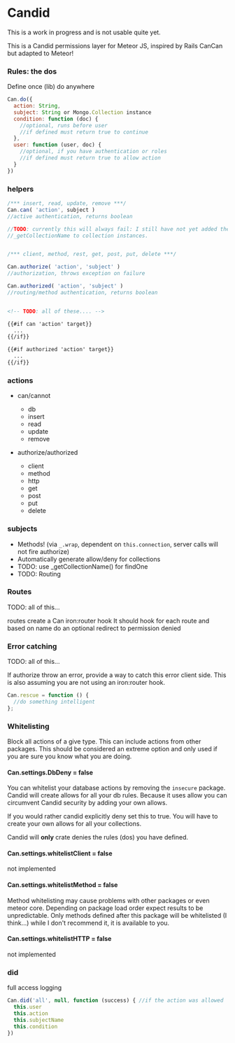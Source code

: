 Candid
===============

This is a work in progress and is not usable quite yet.

This is a Candid permissions layer for Meteor JS, inspired by Rails CanCan but adapted to Meteor!

### Rules: the dos 

Define once (lib) do anywhere

```js
Can.do({
  action: String,
  subject: String or Mongo.Collection instance
  condition: function (doc) {
    //optional, runs before user
    //if defined must return true to continue
  },
  user: function (user, doc) {
    //optional, if you have authentication or roles
    //if defined must return true to allow action
  }
})
```

### helpers

```js
/*** insert, read, update, remove ***/
Can.can( 'action', subject )
//active authentication, returns boolean

//TODO: currently this will always fail: I still have not yet added the helper 
//_getCollectionName to collection instances.


/*** client, method, rest, get, post, put, delete ***/

Can.authorize( 'action', 'subject' ) 
//authorization, throws exception on failure

Can.authorized( 'action', 'subject' ) 
//routing/method authentication, returns boolean
```

```html

<!-- TODO: all of these.... -->

{{#if can 'action' target}}
  ...
{{/if}}

{{#if authorized 'action' target}}
  ...
{{/if}}

```

### actions

* can/cannot
  * db
  * insert
  * read
  * update
  * remove

* authorize/authorized
  * client
  * method
  * http
  * get
  * post
  * put
  * delete

### subjects

* Methods! (via `_.wrap`, dependent on `this.connection`, server calls will not fire authorize)
* Automatically generate allow/deny for collections
* TODO: use _getCollectionName() for findOne
* TODO: Routing

### Routes

TODO: all of this...

routes create a Can iron:router hook
It should hook for each route and based on name do an optional redirect to permission denied

### Error catching 

TODO: all of this...

If authorize throw an error, provide a way to catch this error client side. This is also assuming you are not using an iron:router hook.

```js
Can.rescue = function () {
  //do something intelligent
};
```


### Whitelisting 

Block all actions of a give type. 
This can include actions from other packages. 
This should be considered an extreme option and only used if you are sure you know what you are doing.


#### Can.settings.DbDeny = false
You can whitelist your database actions by removing the `insecure` package. 
Candid will create allows for all your db rules. 
Because it uses allow you can circumvent Candid security by adding your own allows.

If you would rather candid explicitly deny set this to true.
You will have to create your own allows for all your collections.

Candid will **only** crate denies the rules (dos) you have defined.

#### Can.settings.whitelistClient = false
not implemented

#### Can.settings.whitelistMethod = false
Method whitelisting may cause problems with other packages or even meteor core.
Depending on package load order expect results to be unpredictable.
Only methods defined after this package will be whitelisted (I think...)
while I don't recommend it, it is available to you.

#### Can.settings.whitelistHTTP = false
not implemented



### did

full access logging

```js
Can.did('all', null, function (success) { //if the action was allowed
  this.user
  this.action
  this.subjectName
  this.condition
})

```
